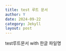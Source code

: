 ```yaml
---
title: test 루트 문서
author: Y
date: 2024-09-22
category: Jekyll
layout: post
---
```



test루트문서 with 한글 파일명
